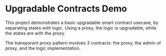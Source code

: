 # Upgradable Contracts Demo

This project demonstrates a basic upgradable smart contract usecase, by separating states with logic. Using a proxy, the logic is upgradable, while the states are with the proxy.

The transparant proxy pattern involves 3 contracts: the proxy, the admin of proxy, and the logic implementation.